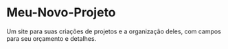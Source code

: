 # Meu-Novo-Projeto
 Um site para suas criações de projetos e a organização deles, com campos para seu orçamento e detalhes. 
